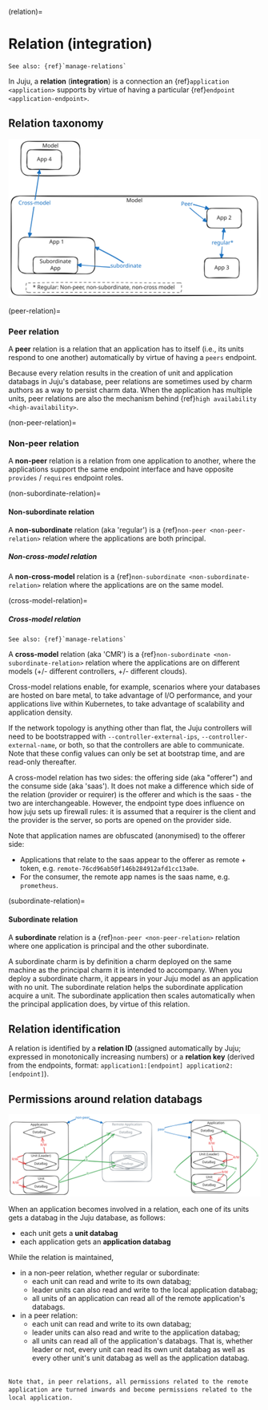 (relation)=
# Relation (integration)

```{ibnote}
See also: {ref}`manage-relations`
```

In Juju, a **relation** (**integration**) is a connection an {ref}`application <application>` supports by virtue of having a particular {ref}`endpoint <application-endpoint>`.


<!--
Most applications rely on other applications to function correctly. For example, typically web apps require a database to connect to. Relations avoid the need for manual intervention when the charm’s environment changes. The charm will be notified of new changes, re-configure and restart the application automatically.

Relations are a Juju abstraction that enables applications to inter-operate. They are a communication channel between charmed operators.

A certain charm knows that it requires, say, a database and, correspondingly, a database charm knows that it is capable of satisfying another charm’s requirements. The act of joining such mutually-dependent charmed operators causes code (*hooks*) to run in each charm in such a way that both charmed operators can effectively talk to one another. When charmed operators have joined logically in this manner they are said to have formed a *relation*.
-->

## Relation taxonomy

![relation-taxonomy](relation-taxonomy.svg)

(peer-relation)=
### Peer relation

A **peer** relation is a relation that an application has to itself (i.e., its units respond to one another) automatically by virtue of having a `peers` endpoint.

Because every relation results in the creation of unit and application databags in Juju's database, peer relations are sometimes used by charm authors as a way to persist charm data. When the application has multiple units, peer relations are also the mechanism behind {ref}`high availability <high-availability>`.

(non-peer-relation)=
### Non-peer relation

A **non-peer** relation is a relation from one application to another, where the applications support the same endpoint interface and have opposite `provides` / `requires` endpoint roles.

<!--
![relations](https://assets.ubuntu.com/v1/4f0eba09-juju-relations.png)
<br> *Example non-peer relation: The WordPress application with actual relations to MySQL and Apache and a potential relation to HAProxy, by virtue of the `wordpress` charm having a [`requires` endpoint that supports the `mysql` interface](https://charmhub.io/wordpress/integrations#db), compatible with `mysql`'s [`provides` endpoint supporting the same interface](https://charmhub.io/mysql/integrations#mysql), and a [`provides` endpoint that supports the `http` interface](https://charmhub.io/wordpress/integrations#website), compatible with `apache2`'s or `haproxy`'s `requires` endpoint supporting the same interface, among others.*
-->

(non-subordinate-relation)=
#### Non-subordinate relation

A **non-subordinate** relation (aka 'regular') is a {ref}`non-peer <non-peer-relation>` relation where the applications are both principal.

##### Non-cross-model relation

A **non-cross-model** relation is a {ref}`non-subordinate <non-subordinate-relation>` relation where the applications are on  the same model.


(cross-model-relation)=
##### Cross-model relation
```{ibnote}
See also: {ref}`manage-relations`
```

A **cross-model** relation (aka 'CMR') is a {ref}`non-subordinate <non-subordinate-relation>` relation where the applications are on different models (+/- different controllers, +/- different clouds).

Cross-model relations enable, for example, scenarios where  your databases are hosted on bare metal, to take advantage of I/O performance, and your applications live within Kubernetes, to take advantage of scalability and application density.

If the network topology is anything other than flat, the Juju controllers will need to be bootstrapped with `--controller-external-ips`, `--controller-external-name`, or both, so that the controllers are able to communicate. Note that these config values can only be set at bootstrap time, and are read-only thereafter.

A cross-model relation has two sides: the offering side (aka "offerer") and the consume side (aka 'saas'). It does not make a difference which side of the relation (provider or requirer) is the offerer and which is the saas - the two are interchangeable. However, the endpoint type does influence on how juju sets up firewall rules: it is assumed that a requirer is the client and the provider is the server, so ports are opened on the provider side.

Note that application names are obfuscated (anonymised) to the offerer side:
- Applications that relate to the saas appear to the offerer as remote + token, e.g. `remote-76cd96ab50f146b284912afd1cc13a0e`.
- For the consumer, the remote app names is the saas name, e.g. `prometheus`.

(subordinate-relation)=
#### Subordinate relation

A **subordinate** relation is a {ref}`non-peer <non-peer-relation>` relation where one application is principal and the other subordinate.

A subordinate charm is by definition a charm deployed on the same machine as the principal charm it is intended to accompany. When you deploy a subordinate charm, it appears in your Juju model as an application with no unit. The subordinate relation helps the subordinate application acquire a unit. The subordinate application then scales automatically when the principal application does, by virtue of this relation.

<!--

CMR addresses the case where one may wish to centralise a service. This allows your models to become more targeted and can reduce the cloud resources they may require.  A common use case is to deploy [prometheus](https://charmhub.io/prometheus2) monitoring in a single, central model, and relate it to various data sources in other models hosting various workloads.

Some services that can benefit from central administration:

- Certificate Authorities, such as the `easyrsa` charm
- secret management, such as Vault
- logging and monitoring
- block storage management
- databases

Another use case would be when you are simply using different cloud types and wish to integrate the management of services across those different clouds.
-->

## Relation identification

A relation is identified by a **relation ID** (assigned automatically by Juju; expressed in monotonically increasing numbers) or a **relation key** (derived from the endpoints, format: `application1:[endpoint] application2:[endpoint]`).

## Permissions around relation databags

<!--The primary means for applications to communicate over a relation is using relation data.-->

![relation databag permissions](relation-databags.svg)

When an application becomes involved in a relation, each one of its units gets a databag in the Juju database, as follows:

- each unit gets a **unit databag**
- each application gets an **application databag**

While the relation is maintained,

- in a non-peer relation, whether regular or subordinate:
    - each unit can read and write to its own databag;
    - leader units can also read and write to the local application databag;
    - all units of an application can read all of the remote application's databags.
- in a peer relation:
    - each unit can read and write to its own databag;
    - leader units can also read and write to the application databag;
    - all units can read all of the application's databags. That is, whether leader or not, every unit can read its own unit databag as well as every other unit's unit databag as well as the application databag.

```{important}

Note that, in peer relations, all permissions related to the remote application are turned inwards and become permissions related to the local application.

```
